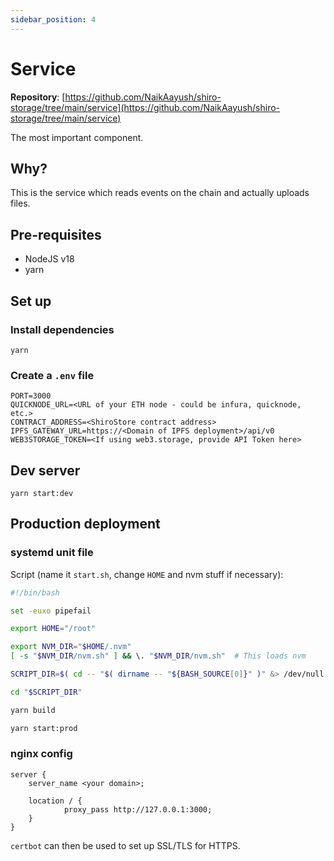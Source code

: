 ```yaml
---
sidebar_position: 4
---
```


# Service

**Repository**: [https://github.com/NaikAayush/shiro-storage/tree/main/service](https://github.com/NaikAayush/shiro-storage/tree/main/service)

The most important component.

## Why?

This is the service which reads events on the chain and actually uploads files.

## Pre-requisites

- NodeJS v18
- yarn

## Set up

### Install dependencies
```
yarn
```

### Create a `.env` file

```
PORT=3000
QUICKNODE_URL=<URL of your ETH node - could be infura, quicknode, etc.>
CONTRACT_ADDRESS=<ShiroStore contract address>
IPFS_GATEWAY_URL=https://<Domain of IPFS deployment>/api/v0
WEB3STORAGE_TOKEN=<If using web3.storage, provide API Token here>
```

## Dev server

```
yarn start:dev
```

## Production deployment

### systemd unit file

Script (name it `start.sh`, change `HOME` and nvm stuff if necessary):
```bash
#!/bin/bash

set -euxo pipefail

export HOME="/root"

export NVM_DIR="$HOME/.nvm"
[ -s "$NVM_DIR/nvm.sh" ] && \. "$NVM_DIR/nvm.sh"  # This loads nvm

SCRIPT_DIR=$( cd -- "$( dirname -- "${BASH_SOURCE[0]}" )" &> /dev/null && pwd )

cd "$SCRIPT_DIR"

yarn build

yarn start:prod
```

### nginx config

```nginx
server {
    server_name <your domain>;

    location / {
            proxy_pass http://127.0.0.1:3000;
    }
}
```

`certbot` can then be used to set up SSL/TLS for HTTPS.
